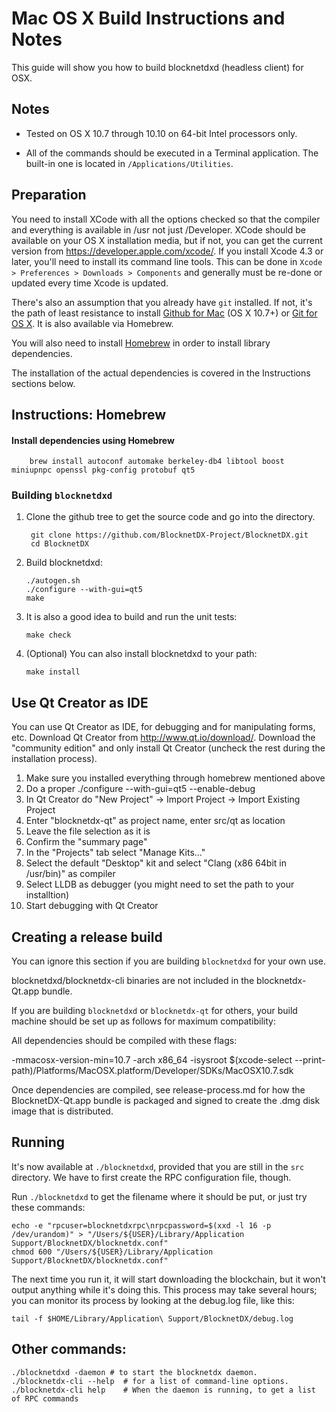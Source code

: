 Mac OS X Build Instructions and Notes
====================================
This guide will show you how to build blocknetdxd (headless client) for OSX.

Notes
-----

* Tested on OS X 10.7 through 10.10 on 64-bit Intel processors only.

* All of the commands should be executed in a Terminal application. The
built-in one is located in `/Applications/Utilities`.

Preparation
-----------

You need to install XCode with all the options checked so that the compiler
and everything is available in /usr not just /Developer. XCode should be
available on your OS X installation media, but if not, you can get the
current version from https://developer.apple.com/xcode/. If you install
Xcode 4.3 or later, you'll need to install its command line tools. This can
be done in `Xcode > Preferences > Downloads > Components` and generally must
be re-done or updated every time Xcode is updated.

There's also an assumption that you already have `git` installed. If
not, it's the path of least resistance to install [Github for Mac](https://mac.github.com/)
(OS X 10.7+) or
[Git for OS X](https://code.google.com/p/git-osx-installer/). It is also
available via Homebrew.

You will also need to install [Homebrew](http://brew.sh) in order to install library
dependencies.

The installation of the actual dependencies is covered in the Instructions
sections below.

Instructions: Homebrew
----------------------

#### Install dependencies using Homebrew

        brew install autoconf automake berkeley-db4 libtool boost miniupnpc openssl pkg-config protobuf qt5

### Building `blocknetdxd`

1. Clone the github tree to get the source code and go into the directory.

        git clone https://github.com/BlocknetDX-Project/BlocknetDX.git
        cd BlocknetDX

2.  Build blocknetdxd:

        ./autogen.sh
        ./configure --with-gui=qt5
        make

3.  It is also a good idea to build and run the unit tests:

        make check

4.  (Optional) You can also install blocknetdxd to your path:

        make install

Use Qt Creator as IDE
------------------------
You can use Qt Creator as IDE, for debugging and for manipulating forms, etc.
Download Qt Creator from http://www.qt.io/download/. Download the "community edition" and only install Qt Creator (uncheck the rest during the installation process).

1. Make sure you installed everything through homebrew mentioned above
2. Do a proper ./configure --with-gui=qt5 --enable-debug
3. In Qt Creator do "New Project" -> Import Project -> Import Existing Project
4. Enter "blocknetdx-qt" as project name, enter src/qt as location
5. Leave the file selection as it is
6. Confirm the "summary page"
7. In the "Projects" tab select "Manage Kits..."
8. Select the default "Desktop" kit and select "Clang (x86 64bit in /usr/bin)" as compiler
9. Select LLDB as debugger (you might need to set the path to your installtion)
10. Start debugging with Qt Creator

Creating a release build
------------------------
You can ignore this section if you are building `blocknetdxd` for your own use.

blocknetdxd/blocknetdx-cli binaries are not included in the blocknetdx-Qt.app bundle.

If you are building `blocknetdxd` or `blocknetdx-qt` for others, your build machine should be set up
as follows for maximum compatibility:

All dependencies should be compiled with these flags:

 -mmacosx-version-min=10.7
 -arch x86_64
 -isysroot $(xcode-select --print-path)/Platforms/MacOSX.platform/Developer/SDKs/MacOSX10.7.sdk

Once dependencies are compiled, see release-process.md for how the BlocknetDX-Qt.app
bundle is packaged and signed to create the .dmg disk image that is distributed.

Running
-------

It's now available at `./blocknetdxd`, provided that you are still in the `src`
directory. We have to first create the RPC configuration file, though.

Run `./blocknetdxd` to get the filename where it should be put, or just try these
commands:

    echo -e "rpcuser=blocknetdxrpc\nrpcpassword=$(xxd -l 16 -p /dev/urandom)" > "/Users/${USER}/Library/Application Support/BlocknetDX/blocknetdx.conf"
    chmod 600 "/Users/${USER}/Library/Application Support/BlocknetDX/blocknetdx.conf"

The next time you run it, it will start downloading the blockchain, but it won't
output anything while it's doing this. This process may take several hours;
you can monitor its process by looking at the debug.log file, like this:

    tail -f $HOME/Library/Application\ Support/BlocknetDX/debug.log

Other commands:
-------

    ./blocknetdxd -daemon # to start the blocknetdx daemon.
    ./blocknetdx-cli --help  # for a list of command-line options.
    ./blocknetdx-cli help    # When the daemon is running, to get a list of RPC commands

